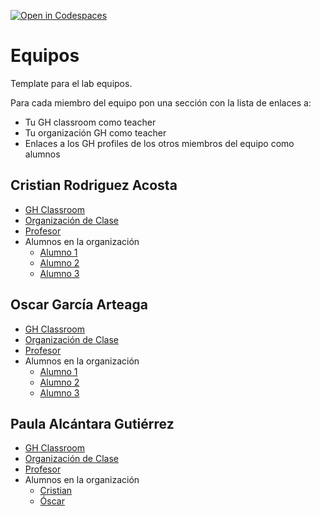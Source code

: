 [![Open in Codespaces](https://classroom.github.com/assets/launch-codespace-7f7980b617ed060a017424585567c406b6ee15c891e84e1186181d67ecf80aa0.svg)](https://classroom.github.com/open-in-codespaces?assignment_repo_id=12700335)
# Equipos

Template para el lab equipos.

Para cada miembro del equipo  pon una sección con la lista de enlaces a:

* Tu GH classroom como teacher
* Tu organización GH como teacher
* Enlaces a los GH profiles de los otros miembros del equipo como alumnos

## Cristian Rodriguez Acosta

* [GH Classroom]()
* [Organización de Clase]()
* [Profesor]()
* Alumnos en la organización
  * [Alumno 1]()
  * [Alumno 2]()
  * [Alumno 3]()

## Oscar García Arteaga

* [GH Classroom]()
* [Organización de Clase]()
* [Profesor]()
* Alumnos en la organización
  * [Alumno 1]()
  * [Alumno 2]()
  * [Alumno 3]()

## Paula Alcántara Gutiérrez

* [GH Classroom](https://classroom.github.com/classrooms/149107114-ull-mfp-aet-2324-alu0100815207)
* [Organización de Clase](https://github.com/ULL-MFP-AET-2324-alu0100815207)
* [Profesor](https://github.com/Paula150395)
* Alumnos en la organización
  * [Cristian]()
  * [Óscar]()
